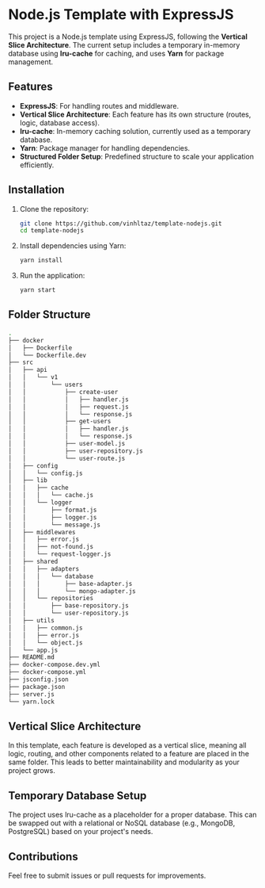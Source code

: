 # Node.js Template with ExpressJS

This project is a Node.js template using ExpressJS, following the **Vertical Slice Architecture**. The current setup includes a temporary in-memory database using **lru-cache** for caching, and uses **Yarn** for package management.

## Features

- **ExpressJS**: For handling routes and middleware.
- **Vertical Slice Architecture**: Each feature has its own structure (routes, logic, database access).
- **lru-cache**: In-memory caching solution, currently used as a temporary database.
- **Yarn**: Package manager for handling dependencies.
- **Structured Folder Setup**: Predefined structure to scale your application efficiently.

## Installation

1. Clone the repository:
    ```bash
    git clone https://github.com/vinhltaz/template-nodejs.git
    cd template-nodejs
    ```

2. Install dependencies using Yarn:
    ```bash
    yarn install
    ```

3. Run the application:
    ```bash
    yarn start
    ```

## Folder Structure

```bash
.
├── docker
│   ├── Dockerfile
│   └── Dockerfile.dev
├── src
│   ├── api
│   │   └── v1
│   │       └── users
│   │           ├── create-user
│   │           │   ├── handler.js
│   │           │   ├── request.js
│   │           │   └── response.js
│   │           ├── get-users
│   │           │   ├── handler.js
│   │           │   └── response.js
│   │           ├── user-model.js
│   │           ├── user-repository.js
│   │           └── user-route.js
│   ├── config
│   │   └── config.js
│   ├── lib
│   │   ├── cache
│   │   │   └── cache.js
│   │   └── logger
│   │       ├── format.js
│   │       ├── logger.js
│   │       └── message.js
│   ├── middlewares
│   │   ├── error.js
│   │   ├── not-found.js
│   │   └── request-logger.js
│   ├── shared
│   │   ├── adapters
│   │   │   └── database
│   │   │       ├── base-adapter.js
│   │   │       └── mongo-adapter.js
│   │   └── repositories
│   │       ├── base-repository.js
│   │       └── user-repository.js
│   ├── utils
│   │   ├── common.js
│   │   ├── error.js
│   │   └── object.js
│   └── app.js
├── README.md
├── docker-compose.dev.yml
├── docker-compose.yml
├── jsconfig.json
├── package.json
├── server.js
└── yarn.lock
```

## Vertical Slice Architecture
In this template, each feature is developed as a vertical slice, meaning all logic, routing, and other components related to a feature are placed in the same folder. This leads to better maintainability and modularity as your project grows.

## Temporary Database Setup
The project uses lru-cache as a placeholder for a proper database. This can be swapped out with a relational or NoSQL database (e.g., MongoDB, PostgreSQL) based on your project's needs.

## Contributions
Feel free to submit issues or pull requests for improvements.



